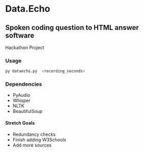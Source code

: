 # Data.Echo

## Spoken coding question to HTML answer software
Hackathon Project

### Usage
```bash
py dataecho.py  <recording_seconds>
```

### Dependencies
- PyAudio
- Whisper
- NLTK
- BeautifulSoup

#### Stretch Goals
- Redundancy checks
- Finish adding W3Schools
- Add more sources
